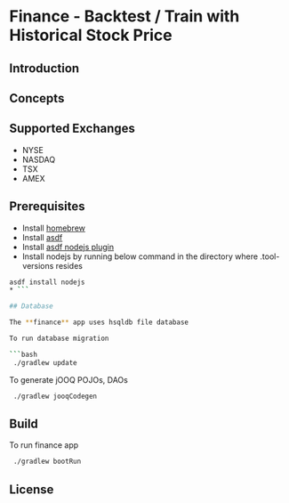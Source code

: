 # Finance - Backtest / Train with Historical Stock Price

## Introduction

## Concepts

## Supported Exchanges

* NYSE
* NASDAQ
* TSX
* AMEX

## Prerequisites

* Install [homebrew](https://brew.sh/)
* Install [asdf](https://asdf-vm.com/guide/getting-started.html#_2-download-asdf)
* Install [asdf nodejs plugin](https://github.com/asdf-vm/asdf-nodejs)
* Install nodejs by running below command in the directory where .tool-versions resides
```bash
asdf install nodejs
* ```

## Database

The **finance** app uses hsqldb file database

To run database migration

```bash
 ./gradlew update
```

To generate jOOQ POJOs, DAOs
```bash
 ./gradlew jooqCodegen
```

## Build

To run finance app
```bash
 ./gradlew bootRun
```

## License